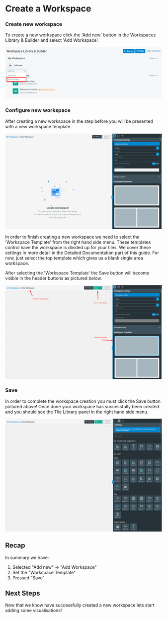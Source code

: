 # Create a Workspace

### Create new workspace

To create a new workspace click the 'Add new' button in the Workspaces Library & Builder and select 'Add Workspace'.

![Creating a new workspace](<../.gitbook/assets/image (29).png>)

### Configure new workspace

After creating a new workspace in the step before you will be presented with a new workspace template.

![Blank workspace template](<../.gitbook/assets/image (31).png>)

In order to finish creating a new workspace we need to select the 'Workspace Template' from the right hand side menu. These templates control have the workspace is divided up for your tiles. We cover these settings in more detail in the Detailed Documentation part of this guide. For now, just select the top template which gives us a blank single area workspace.

After selecting the 'Workspace Template' the Save button will become visible in the header buttons as pictured below.

![](<../.gitbook/assets/image (30).png>)

### Save

In order to complete the workspace creation you must click the Save button pictured above! Once done your workspace has successfully been created and you should see the Tile Library panel in the right hand side menu.

![New workspace is ready to go!](<../.gitbook/assets/image (28).png>)

## Recap <a href="next-steps" id="next-steps"></a>

In summary we have:

1. Selected "Add new" -> "Add Workspace"
2. Set the "Workspace Template"
3. Pressed "Save"

##  Next Steps <a href="next-steps" id="next-steps"></a>

Now that we know have successfully created a new workspace lets start adding some visualisations!
